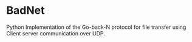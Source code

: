 # BadNet
Python Implementation of the Go-back-N protocol for file transfer using Client server communication over UDP. 
